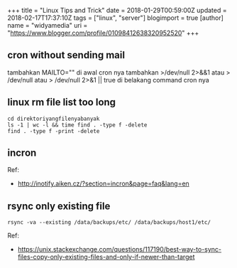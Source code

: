 +++
title = "Linux Tips and Trick"
date = 2018-01-29T00:59:00Z
updated = 2018-02-17T17:37:10Z
tags = ["linux", "server"]
blogimport = true 
[author]
	name = "widyamedia"
	uri = "https://www.blogger.com/profile/01098412638320952520"
+++

## cron without sending mail
tambahkan MAILTO="" di awal cron nya tambahkan &gt;/dev/null 2&gt;&amp;&amp;1 atau &gt; /dev/null atau &gt; /dev/null 2&gt;&amp;1 || true di belakang command cron nya

## linux rm file list too long
```
cd direktoriyangfilenyabanyak
ls -1 | wc -l && time find . -type f -delete
find . -type f -print -delete
```

## incron

Ref:

* http://inotify.aiken.cz/?section=incron&page=faq&lang=en

## rsync only existing file

```
rsync -va --existing /data/backups/etc/ /data/backups/host1/etc/
```

Ref:

* https://unix.stackexchange.com/questions/117190/best-way-to-sync-files-copy-only-existing-files-and-only-if-newer-than-target


